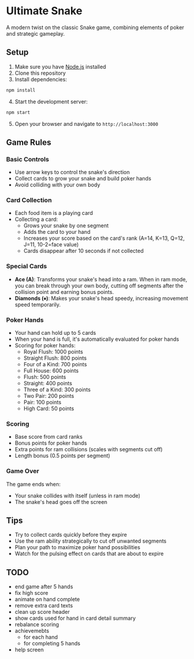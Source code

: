# Ultimate Snake

A modern twist on the classic Snake game, combining elements of poker and strategic gameplay.

## Setup

1. Make sure you have [Node.js](https://nodejs.org/) installed
2. Clone this repository
3. Install dependencies:
```bash
npm install
```
4. Start the development server:
```bash
npm start
```
5. Open your browser and navigate to `http://localhost:3000`

## Game Rules

### Basic Controls
- Use arrow keys to control the snake's direction
- Collect cards to grow your snake and build poker hands
- Avoid colliding with your own body

### Card Collection
- Each food item is a playing card
- Collecting a card:
  - Grows your snake by one segment
  - Adds the card to your hand
  - Increases your score based on the card's rank (A=14, K=13, Q=12, J=11, 10-2=face value)
  - Cards disappear after 10 seconds if not collected

### Special Cards
- **Ace (A)**: Transforms your snake's head into a ram. When in ram mode, you can break through your own body, cutting off segments after the collision point and earning bonus points.
- **Diamonds (♦)**: Makes your snake's head speedy, increasing movement speed temporarily.

### Poker Hands
- Your hand can hold up to 5 cards
- When your hand is full, it's automatically evaluated for poker hands
- Scoring for poker hands:
  - Royal Flush: 1000 points
  - Straight Flush: 800 points
  - Four of a Kind: 700 points
  - Full House: 600 points
  - Flush: 500 points
  - Straight: 400 points
  - Three of a Kind: 300 points
  - Two Pair: 200 points
  - Pair: 100 points
  - High Card: 50 points

### Scoring
- Base score from card ranks
- Bonus points for poker hands
- Extra points for ram collisions (scales with segments cut off)
- Length bonus (0.5 points per segment)

### Game Over
The game ends when:
- Your snake collides with itself (unless in ram mode)
- The snake's head goes off the screen

## Tips
- Try to collect cards quickly before they expire
- Use the ram ability strategically to cut off unwanted segments
- Plan your path to maximize poker hand possibilities
- Watch for the pulsing effect on cards that are about to expire 



## TODO
- end game after 5 hands
- fix high score
- animate on hand complete
- remove extra card texts
- clean up score header
- show cards used for hand in card detail summary
- rebalance scoring
- achievemebts
  - for each hand
  - for completing 5 hands
- help screen


